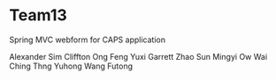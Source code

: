 # Team13

Spring MVC webform for CAPS application





Alexander Sim
Cliffton Ong
Feng Yuxi
Garrett Zhao
Sun Mingyi
Ow Wai Ching
Thng Yuhong
Wang Futong
